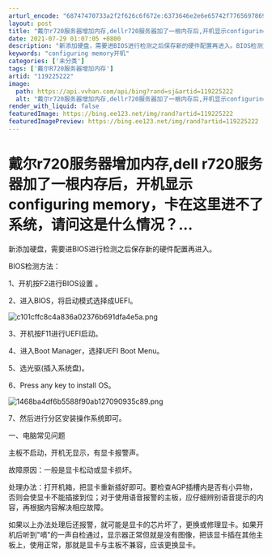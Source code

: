 ```yaml
---
arturl_encode: "68747470733a2f2f626c6f672e:6373646e2e6e65742f77656978696e5f33393532363431352f:61727469636c652f64657461696c732f313139323235323232"
layout: post
title: "戴尔r720服务器增加内存,dellr720服务器加了一根内存后,开机显示configuringmemory,卡在这里进不了系统,请问这是什么情况..."
date: 2021-07-29 01:07:05 +0800
description: "新添加硬盘，需要进BIOS进行检测之后保存新的硬件配置再进入。BIOS检测方法：1、开机按F2进行B"
keywords: "configuring memory开机"
categories: ['未分类']
tags: ['戴尔R720服务器增加内存']
artid: "119225222"
image:
  path: https://api.vvhan.com/api/bing?rand=sj&artid=119225222
  alt: "戴尔r720服务器增加内存,dellr720服务器加了一根内存后,开机显示configuringmemory,卡在这里进不了系统,请问这是什么情况..."
render_with_liquid: false
featuredImage: https://bing.ee123.net/img/rand?artid=119225222
featuredImagePreview: https://bing.ee123.net/img/rand?artid=119225222
---
```


# 戴尔r720服务器增加内存,dell r720服务器加了一根内存后，开机显示configuring memory，卡在这里进不了系统，请问这是什么情况？...

新添加硬盘，需要进BIOS进行检测之后保存新的硬件配置再进入。

BIOS检测方法：

1、开机按F2进行BIOS设置 。

2、进入BIOS，将启动模式选择成UEFI。

![c101cffc8c4a836a02376b691dfa4e5a.png](https://i-blog.csdnimg.cn/blog_migrate/4a0e1fe5e73a9033404223d9c6406bc6.png)

3、开机按F11进行UEFI启动。

4、进入Boot Manager，选择UEFI Boot Menu。

5、选光驱(插入系统盘)。

6、Press any key to install OS。

![1468ba4df6b5588f90ab127090935c89.png](https://i-blog.csdnimg.cn/blog_migrate/4a7d652a90f7c7cb0a3acee80fd07a16.png)

7、然后进行分区安装操作系统即可。

一、电脑常见问题

主板不启动，开机无显示，有显卡报警声。

故障原因：一般是显卡松动或显卡损坏。

处理办法：打开机箱，把显卡重新插好即可。要检查AGP插槽内是否有小异物，否则会使显卡不能插接到位；对于使用语音报警的主板，应仔细辨别语音提示的内容，再根据内容解决相应故障。

如果以上办法处理后还报警，就可能是显卡的芯片坏了，更换或修理显卡。如果开机后听到"嘀"的一声自检通过，显示器正常但就是没有图像，把该显卡插在其他主板上，使用正常，那就是显卡与主板不兼容，应该更换显卡。